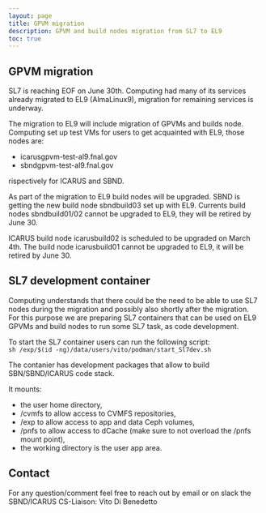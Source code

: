 ```yaml
---
layout: page
title: GPVM migration
description: GPVM and build nodes migration from SL7 to EL9
toc: true
---
```


GPVM migration
------------------------------------------------------------------------------------------------

SL7 is reaching EOF on June 30th.
Computing had many of its services already migrated to EL9 (AlmaLinux9),
migration for remaining services is underway.

The migration to EL9 will include migration of GPVMs and builds node.
Computing set up test VMs for users to get acquainted with EL9, those nodes are:  
- icarusgpvm-test-al9.fnal.gov
- sbndgpvm-test-al9.fnal.gov
  
rispectively for ICARUS and SBND.

As part of the migration to EL9 build nodes will be upgraded.
SBND is getting the new build node sbndbuild03 set up with EL9.
Currents build nodes sbndbuild01/02 cannot be upgraded to EL9, they
will be retired by June 30.

ICARUS build node icarusbuild02 is scheduled to be upgraded on March 4th.
The build node icarusbuild01 cannot be upgraded to EL9, it will be retired by June 30.

SL7 development container
------------------------------------------------------------------------------------------------

Computing understands that there could be the need to be able to use
SL7 nodes during the migration and possibly also shortly after the migration.  
For this purpose we are preparing SL7 containers that can be used on
EL9 GPVMs and build nodes to run some SL7 task, as code development.

To start the SL7 container users can run the following script:  
`sh /exp/$(id -ng)/data/users/vito/podman/start_Sl7dev.sh`

The contanier has development packages that allow to build SBN/SBND/ICARUS code stack.

It mounts:
- the user home directory,
- /cvmfs to allow access to CVMFS repositories,
- /exp to allow access to app and data Ceph volumes,
- /pnfs to allow access to dCache (make sure to not overload the /pnfs mount point),
- the working directory is the user app area.


Contact
------------------------------------------------------------------------------------------------

For any question/comment feel free to reach out by email or on slack the SBND/ICARUS CS-Liaison: Vito Di Benedetto
